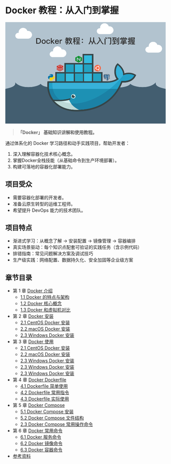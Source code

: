 # Docker 教程：从入门到掌握

![Docker](./images/Docker.png)

> **「Docker」 基础知识讲解和使用教程。**

通过体系化的 Docker 学习路径和动手实践项目，帮助开发者：
1. 深入理解容器化技术核心概念。
2. 掌握Docker全栈技能（从基础命令到生产环境部署）。
3. 构建可落地的容器化部署能力。

## 项目受众

- 需要容器化部署的开发者。
- 准备云原生转型的运维工程师。
- 希望提升 DevOps 能力的技术团队。

## 项目特点

- 渐进式学习：从概念了解 → 安装配置 → 镜像管理 → 容器编排
- 真实场景驱动：每个知识点配套可验证的实践任务（含示例代码）
- 排错指南：常见问题解决方案及调试技巧
- 生产级实践：网络配置、数据持久化、安全加固等企业级方案

## 章节目录

- 第 1 章  [Docker 介绍](https://github.com/datawhalechina/docker-notes/tree/main/docs/ch1/ch1.md)
    - [1.1 Docker 的特点与架构](https://github.com/datawhalechina/docker-notes/tree/main/docs/ch1/ch1_1.md)
    - [1.2 Docker 核心概念](https://github.com/datawhalechina/docker-notes/tree/main/docs/ch1/ch1_2.md)
    - [1.3 Docker 和虚拟机对比](https://github.com/datawhalechina/docker-notes/tree/main/docs/ch1/ch1_3.md)
- 第 2 章  [Docker 安装](https://github.com/datawhalechina/docker-notes/tree/main/docs/ch2/ch2.md)
    - [2.1 CentOS Docker 安装](https://github.com/datawhalechina/docker-notes/tree/main/docs/ch2/ch2_1.md)
    - [2.2 macOS Docker 安装](https://github.com/datawhalechina/docker-notes/tree/main/docs/ch2/ch2_2.md)
    - [2.3 Windows Docker 安装](https://github.com/datawhalechina/docker-notes/tree/main/docs/ch2/ch2_3.md)
- 第 3 章  [Docker 使用](https://github.com/datawhalechina/docker-notes/tree/main/docs/ch3/ch3.md)
    - [2.1 CentOS Docker 安装](https://github.com/datawhalechina/docker-notes/tree/main/docs/ch2/ch2_1.md)
    - [2.2 macOS Docker 安装](https://github.com/datawhalechina/docker-notes/tree/main/docs/ch2/ch2_2.md)
    - [2.3 Windows Docker 安装](https://github.com/datawhalechina/docker-notes/tree/main/docs/ch2/ch2_3.md)
    - [2.3 Windows Docker 安装](https://github.com/datawhalechina/docker-notes/tree/main/docs/ch2/ch2_3.md)
    - [2.3 Windows Docker 安装](https://github.com/datawhalechina/docker-notes/tree/main/docs/ch2/ch2_3.md)
- 第 4 章  [Docker Dockerfile](https://github.com/datawhalechina/docker-notes/tree/main/docs/ch4/ch4.md)
    - [4.1 Dockerfile 简单使用](https://github.com/datawhalechina/docker-notes/tree/main/docs/ch4/ch4_1.md)
    - [4.2 Dockerfile 常用指令](https://github.com/datawhalechina/docker-notes/tree/main/docs/ch4/ch4_2.md)
    - [4.3 Dockerfile 实际使用](https://github.com/datawhalechina/docker-notes/tree/main/docs/ch4/ch4_3.md)
- 第 5 章  [Docker Compose](https://github.com/datawhalechina/docker-notes/tree/main/docs/ch5/ch5.md)
    - [5.1 Docker Compose 安装](https://github.com/datawhalechina/docker-notes/tree/main/docs/ch5/ch5_1.md)
    - [5.2 Docker Compose 文件结构](https://github.com/datawhalechina/docker-notes/tree/main/docs/ch5/ch5_2.md)
    - [2.3 Docker Compose 常用操作命令](https://github.com/datawhalechina/docker-notes/tree/main/docs/ch5/ch5_3.md)
- 第 6 章  [Docker 常用命令](https://github.com/datawhalechina/docker-notes/tree/main/docs/ch6/ch6.md)
    - [6.1 Docker 服务命令](https://github.com/datawhalechina/docker-notes/tree/main/docs/ch6/ch6_1.md)
    - [6.2 Docker 镜像命令](https://github.com/datawhalechina/docker-notes/tree/main/docs/ch6/ch6_2.md)
    - [6.3 Docker 容器命令](https://github.com/datawhalechina/docker-notes/tree/main/docs/ch6/ch6_3.md)
- [参考资料](https://github.com/datawhalechina/docker-notes/tree/main/docs/others/reference.md)
